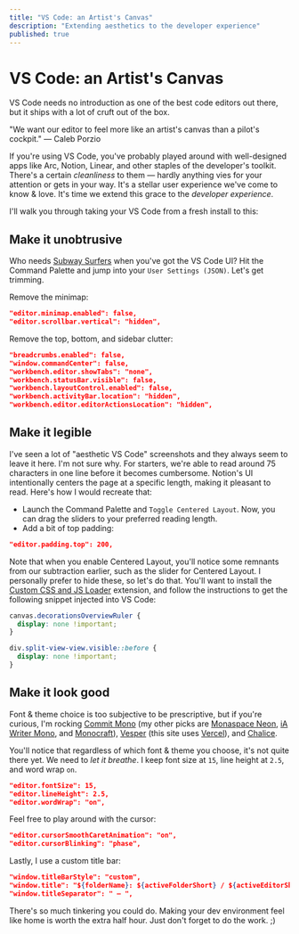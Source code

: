 ```yaml
---
title: "VS Code: an Artist's Canvas"
description: "Extending aesthetics to the developer experience"
published: true
---
```


# VS Code: an Artist's Canvas

VS Code needs no introduction as one of the best code editors out there, but it ships with a lot of cruft out of the box.

"We want our editor to feel more like an artist's canvas than a pilot's cockpit." — Caleb Porzio

If you're using VS Code, you've probably played around with well-designed apps like Arc, Notion, Linear, and other staples of the developer's toolkit. There's a certain *cleanliness* to them — hardly anything vies for your attention or gets in your way. It's a stellar user experience we've come to know & love. It's time we extend this grace to the *developer experience*.

I'll walk you through taking your VS Code from a fresh install to this:

<GalleryCard
  src="/assets/vs-code.png"
  alt="My VS Code setup"
/>

## Make it unobtrusive

Who needs [Subway Surfers](https://marketplace.visualstudio.com/items?itemName=jirkavrba.subway-surfers) when you've got the VS Code UI? Hit the Command Palette and jump into your `User Settings (JSON)`. Let's get trimming.

Remove the minimap:

```json
"editor.minimap.enabled": false,
"editor.scrollbar.vertical": "hidden",
```

Remove the top, bottom, and sidebar clutter:

```json
"breadcrumbs.enabled": false,
"window.commandCenter": false,
"workbench.editor.showTabs": "none",
"workbench.statusBar.visible": false,
"workbench.layoutControl.enabled": false,
"workbench.activityBar.location": "hidden",
"workbench.editor.editorActionsLocation": "hidden",
```

## Make it legible

I've seen a lot of "aesthetic VS Code" screenshots and they always seem to leave it here. I'm not sure why. For starters, we're able to read around 75 characters in one line before it becomes cumbersome. Notion's UI intentionally centers the page at a specific length, making it pleasant to read. Here's how I would recreate that:

- Launch the Command Palette and `Toggle Centered Layout`. Now, you can drag the sliders to your preferred reading length.
- Add a bit of top padding:

```json
"editor.padding.top": 200,
```

Note that when you enable Centered Layout, you'll notice some remnants from our subtraction earlier, such as the slider for Centered Layout. I personally prefer to hide these, so let's do that. You'll want to install the [Custom CSS and JS Loader](https://marketplace.visualstudio.com/items?itemName=be5invis.vscode-custom-css) extension, and follow the instructions to get the following snippet injected into VS Code:

```css
canvas.decorationsOverviewRuler {
  display: none !important;
}

div.split-view-view.visible::before {
  display: none !important;
}
```

## Make it look good

Font & theme choice is too subjective to be prescriptive, but if you're curious, I'm rocking [Commit Mono](https://commitmono.com) (my other picks are [Monaspace Neon](https://github.com/githubnext/monaspace), [iA Writer Mono](https://github.com/iaolo/iA-Fonts), and [Monocraft](https://github.com/IdreesInc/Monocraft)), [Vesper](https://github.com/raunofreiberg/vesper) (this site uses [Vercel](https://marketplace.visualstudio.com/items?itemName=achaq.vercel-theme)), and [Chalice](https://marketplace.visualstudio.com/items?itemName=artlaman.chalice-icon-theme).

You'll notice that regardless of which font & theme you choose, it's not quite there yet. We need to *let it breathe*. I keep font size at `15`, line height at `2.5`, and word wrap `on`.

```json
"editor.fontSize": 15,
"editor.lineHeight": 2.5,
"editor.wordWrap": "on",
```

Feel free to play around with the cursor:

```json
"editor.cursorSmoothCaretAnimation": "on",
"editor.cursorBlinking": "phase",
```

Lastly, I use a custom title bar:

```json
"window.titleBarStyle": "custom",
"window.title": "${folderName}: ${activeFolderShort} / ${activeEditorShort} ${dirty}",
"window.titleSeparator": " — ",
```

There's so much tinkering you could do. Making your dev environment feel like home is worth the extra half hour. Just don't forget to do the work. ;)
